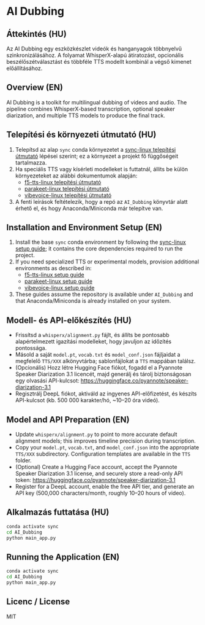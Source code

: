 
# AI Dubbing

## Áttekintés (HU)
Az AI Dubbing egy eszközkészlet videók és hanganyagok többnyelvű szinkronizálásához. A folyamat WhisperX-alapú átiratozást, opcionális beszélőszétválasztást és többféle TTS modellt kombinál a végső kimenet előállításához.

## Overview (EN)
AI Dubbing is a toolkit for multilingual dubbing of videos and audio. The pipeline combines WhisperX-based transcription, optional speaker diarization, and multiple TTS models to produce the final track.

## Telepítési és környezeti útmutató (HU)
1. Telepítsd az alap `sync` conda környezetet a [sync-linux telepítési útmutató](ENVIROMENTS/sync-linux.md) lépései szerint; ez a környezet a projekt fő függőségeit tartalmazza.
2. Ha speciális TTS vagy kísérleti modelleket is futtatnál, állíts be külön környezeteket az alábbi dokumentumok alapján:
   - [f5-tts-linux telepítési útmutató](ENVIROMENTS/f5-tts-linux.md)
   - [parakeet-linux telepítési útmutató](ENVIROMENTS/parakeet-linux.md)
   - [vibevoice-linux telepítési útmutató](ENVIROMENTS/vibevoice-linux.md)
3. A fenti leírások feltételezik, hogy a repó az `AI_Dubbing` könyvtár alatt érhető el, és hogy Anaconda/Miniconda már telepítve van.

## Installation and Environment Setup (EN)
1. Install the base `sync` conda environment by following the [sync-linux setup guide](ENVIROMENTS/sync-linux.md); it contains the core dependencies required to run the project.
2. If you need specialized TTS or experimental models, provision additional environments as described in:
   - [f5-tts-linux setup guide](ENVIROMENTS/f5-tts-linux.md)
   - [parakeet-linux setup guide](ENVIROMENTS/parakeet-linux.md)
   - [vibevoice-linux setup guide](ENVIROMENTS/vibevoice-linux.md)
3. These guides assume the repository is available under `AI_Dubbing` and that Anaconda/Miniconda is already installed on your system.

## Modell- és API-előkészítés (HU)
- Frissítsd a `whisperx/alignment.py` fájlt, és állíts be pontosabb alapértelmezett igazítási modelleket, hogy javuljon az időzítés pontossága.
- Másold a saját `model.pt`, `vocab.txt` és `model_conf.json` fájljaidat a megfelelő `TTS/XXX` alkönyvtárba; sablonfájlokat a `TTS` mappában találsz.
- (Opcionális) Hozz létre Hugging Face fiókot, fogadd el a Pyannote Speaker Diarization 3.1 licencét, majd generálj és tárolj biztonságosan egy olvasási API-kulcsot: https://huggingface.co/pyannote/speaker-diarization-3.1
- Regisztrálj DeepL fiókot, aktiváld az ingyenes API-előfizetést, és készíts API-kulcsot (kb. 500 000 karakter/hó, ~10–20 óra videó).

## Model and API Preparation (EN)
- Update `whisperx/alignment.py` to point to more accurate default alignment models; this improves timeline precision during transcription.
- Copy your `model.pt`, `vocab.txt`, and `model_conf.json` into the appropriate `TTS/XXX` subdirectory. Configuration templates are available in the `TTS` folder.
- (Optional) Create a Hugging Face account, accept the Pyannote Speaker Diarization 3.1 license, and securely store a read-only API token: https://huggingface.co/pyannote/speaker-diarization-3.1
- Register for a DeepL account, enable the free API tier, and generate an API key (500,000 characters/month, roughly 10–20 hours of video).

## Alkalmazás futtatása (HU)
```bash
conda activate sync
cd AI_Dubbing
python main_app.py
```

## Running the Application (EN)
```bash
conda activate sync
cd AI_Dubbing
python main_app.py
```

## Licenc / License
MIT

